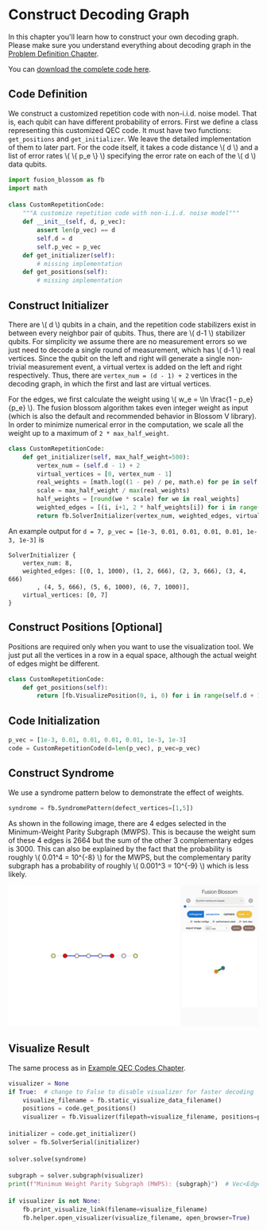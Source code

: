 # Construct Decoding Graph

In this chapter you'll learn how to construct your own decoding graph.
Please make sure you understand everything about decoding graph in the [Problem Definition Chapter](../problem_definition.md).

You can [download the complete code here](./construct-decoding-graph.py).

## Code Definition

We construct a customized repetition code with non-i.i.d. noise model.
That is, each qubit can have different probability of errors.
First we define a class representing this customized QEC code.
It must have two functions: `get_positions` and `get_initializer`.
We leave the detailed implementation of them to later part.
For the code itself, it takes a code distance \\( d \\) and a list of error rates \\( \\{ p_e \\} \\) specifying the error rate on each of the \\( d \\) data qubits.

```python
import fusion_blossom as fb
import math

class CustomRepetitionCode:
    """A customize repetition code with non-i.i.d. noise model"""
    def __init__(self, d, p_vec):
        assert len(p_vec) == d
        self.d = d
        self.p_vec = p_vec
    def get_initializer(self):
        # missing implementation
    def get_positions(self):
        # missing implementation
```

## Construct Initializer

There are \\( d \\) qubits in a chain, and the repetition code stabilizers exist in between every neighbor pair of qubits.
Thus, there are \\( d-1 \\) stabilizer qubits.
For simplicity we assume there are no measurement errors so we just need to decode a single round of measurement, which has \\( d-1 \\) real vertices.
Since the qubit on the left and right will generate a single non-trivial measurement event, a virtual vertex is added on the left and right respectively.
Thus, there are `vertex_num = (d - 1) + 2` vertices in the decoding graph, in which the first and last are virtual vertices.

For the edges, we first calculate the weight using \\( w_e = \ln \frac{1 - p_e}{p_e} \\).
The fusion blossom algorithm takes even integer weight as input (which is also the default and recommended behavior in Blossom V library).
In order to minimize numerical error in the computation, we scale all the weight up to a maximum of `2 * max_half_weight`.

```python
class CustomRepetitionCode:
    def get_initializer(self, max_half_weight=500):
        vertex_num = (self.d - 1) + 2
        virtual_vertices = [0, vertex_num - 1]
        real_weights = [math.log((1 - pe) / pe, math.e) for pe in self.p_vec]
        scale = max_half_weight / max(real_weights)
        half_weights = [round(we * scale) for we in real_weights]
        weighted_edges = [(i, i+1, 2 * half_weights[i]) for i in range(vertex_num-1)]
        return fb.SolverInitializer(vertex_num, weighted_edges, virtual_vertices)
```

An example output for `d = 7, p_vec = [1e-3, 0.01, 0.01, 0.01, 0.01, 1e-3, 1e-3]` is

```
SolverInitializer {
    vertex_num: 8,
    weighted_edges: [(0, 1, 1000), (1, 2, 666), (2, 3, 666), (3, 4, 666)
        , (4, 5, 666), (5, 6, 1000), (6, 7, 1000)],
    virtual_vertices: [0, 7]
}
```

## Construct Positions [Optional]

Positions are required only when you want to use the visualization tool.
We just put all the vertices in a row in a equal space, although the actual weight of edges might be different.

```python
class CustomRepetitionCode:
    def get_positions(self):
        return [fb.VisualizePosition(0, i, 0) for i in range(self.d + 1)]
```

## Code Initialization

```python
p_vec = [1e-3, 0.01, 0.01, 0.01, 0.01, 1e-3, 1e-3]
code = CustomRepetitionCode(d=len(p_vec), p_vec=p_vec)
```

## Construct Syndrome

We use a syndrome pattern below to demonstrate the effect of weights.

```python
syndrome = fb.SyndromePattern(defect_vertices=[1,5])
```

As shown in the following image, there are 4 edges selected in the Minimum-Weight Parity Subgraph (MWPS).
This is because the weight sum of these 4 edges is 2664 but the sum of the other 3 complementary edges is 3000.
This can also be explained by the fact that the probability is roughly \\( 0.01^4 = 10^{-8} \\) for the MWPS, but the complementary parity subgraph has a probability of roughly \\( 0.001^3 = 10^{-9} \\) which is less likely.

![](../img/construct-decoding-graph.png)

## Visualize Result

The same process as in [Example QEC Codes Chapter](./example-qec-codes.md).

```python
visualizer = None
if True:  # change to False to disable visualizer for faster decoding
    visualize_filename = fb.static_visualize_data_filename()
    positions = code.get_positions()
    visualizer = fb.Visualizer(filepath=visualize_filename, positions=positions)

initializer = code.get_initializer()
solver = fb.SolverSerial(initializer)

solver.solve(syndrome)

subgraph = solver.subgraph(visualizer)
print(f"Minimum Weight Parity Subgraph (MWPS): {subgraph}")  # Vec<EdgeIndex>

if visualizer is not None:
    fb.print_visualize_link(filename=visualize_filename)
    fb.helper.open_visualizer(visualize_filename, open_browser=True)
```
